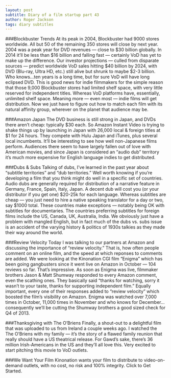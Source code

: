 ```yaml
---
layout: post
subtitle: Diary of a film startup part 43
author: Roger Jackson
tags: diary subtitles
---
```

###Blockbuster Trends
At its peak in 2004, Blockbuster had 9000 stores worldwide. All but 50 of the remaining 350 stores will close by next year. 2004 was a peak year for DVD revenues — close to $30 billion globally. In 2014 it’ll be less than $16 billion and falling fast — certainly VoD has yet to make up the difference. Our investor projections — culled from disparate sources — predict worldwide VoD sales hitting $40 billion by 2024, with DVD (Blu-ray, Ultra HD, etc.) still alive but shrunk to maybe $2-3 billion. Who knows…ten years is a long time, but for sure VoD will have long eclipsed DVD. This is good news for indie filmmakers for the simple reason that those 9,000 Blockbuster stores had limited shelf space, with very little reserved for independent titles. Whereas VoD platforms have, essentially, unlimited shelf space. Meaning more — even most — indie films will get distribution. Now we just have to figure out how to match each film with its natural affinity group, wherever on the planet that audience may be.

###Amazon Japan
The DVD business is still strong in Japan, and DVDs there aren’t cheap: typically $30 each. So Amazon Instant Video is trying to shake things up by launching in Japan with 26,000 local & foreign titles at $1 for 24 hours. They compete with Hulu Japan and iTunes, plus several local incumbents. It’ll be interesting to see how well non-Japanese films perform. Audiences there seem to have largely fallen out of love with American movies, and since Japan is considered an “audio dub” territory it’s much more expensive for English language indies to get distributed.

###Dubs & Subs
Talking of dubs, I’ve learned in the past year about “subtitle territories” and “dub territories.” Well worth knowing if you’re developing a film that you think might do well in a specific set of countries. Audio dubs are generally required for distribution of a narrative feature in Germany, France, Spain, Italy, Japan. A decent dub will cost you (or your distributor if you get one) $20-25k for each language. Whereas subtitles are cheap — you just need to hire a native speaking translator for a day or two, say $1000 total. These countries make exceptions — notably being OK with subtitles for documentaries. The countries preferring subtitles for foreign films include the US, Canada, UK, Australia, India. We obviously just have a problem with mangled English, but in fact much of the dubs vs. subs issue is an accident of the varying history & politics of 1930s talkies as they made their way around the world.

###Review Velocity
Today I was talking to our partners at Amazon and discussing the importance of “review velocity.” That is, how often people comment on an online film, and the speed at which reponses to comments are added. We were looking at the Kinonation CGI film “Enigma” which has been going gangbusters since it went live on Amazon in October — 104 reviews so far. That’s impressive. As soon as Enigma was live, filmmaker brothers Jason & Matt Shumway responded to every Amazon comment, even the scathing ones. They basically said “thanks for watching, sorry it wasn’t to your taste, thanks for supporting independent film.” Equally important, every one of their responses added to “review velocity” which boosted the film’s visibility on Amazon. Enigma was watched over 7,000 times in October, 11,000 times in November and who knows for December… consequently we’ll be cutting the Shumway brothers a good sized check for Q4 of 2013.

###Thanksgiving with The O’Briens
Finally, a shout-out to a delightful film that was uploaded to us from Ireland a couple weeks ago. I watched the The O’Briens with my family — it’s the story of a flawed family reunion that really should have a US theatrical release. For Gawd’s sake, there’s 36 million Irish-Americans in the US and they’ll all love this. Very excited to start pitching this movie to VoD outlets.

###We Want Your Film
Kinonation wants your film to distribute to video-on-demand outlets, with no cost, no risk and 100% integrity. Click to Get Started.
